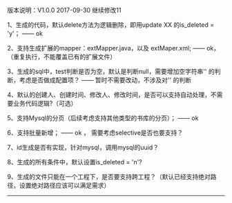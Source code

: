 
版本说明：V1.0.0
2017-09-30
继续修改11

1、生成的代码，默认delete方法为逻辑删除，即用update XX 的is_deleted = 'y'；
—— ok

2、支持生成扩展的mapper：extMapper.java，以及 extMaper.xml;
—— ok，（重复执行，不能覆盖已有的扩展文件）

3、生成的sql中，test判断是否为空，默认是判断null，需要增加空字符串'' 的判断，考虑是否做成配置项？
—— 暂时不需要改动，不涉及对'' 的判断

4、默认的创建人、创建时间、修改人、修改时间，是否可以支持自动处理，不需要业务代码逻辑?（可选）

5、支持Mysql的分页（后续考虑支持其他类型的书库的分页）；
—— ok

6、支持批量新增；
—— ok ， 需要考虑selective是否也要支持？

7、id生成是否有实现，针对mysql，调用mysql的uuid？

8、生成的所有条件中，默认设置is_deleted = 'n'?

9、生成的文件只能在一个工程下，是否要支持跨工程？（默认已经支持绝对路径，设置绝对路径应该可以满足需求）

------------------------------
